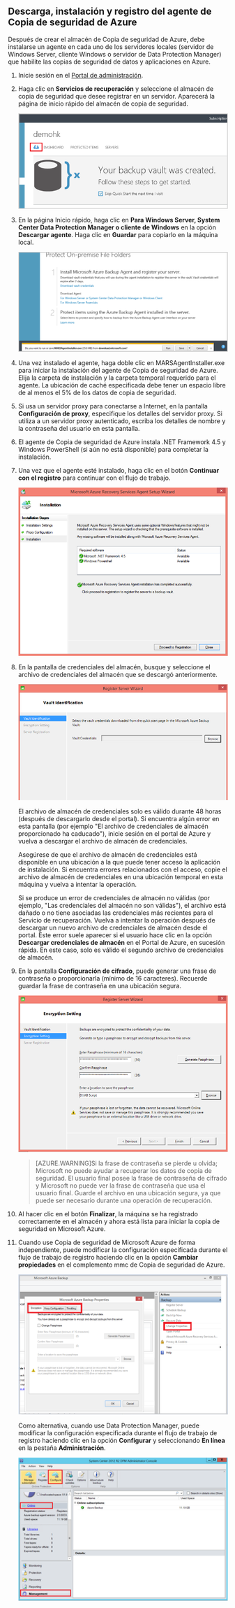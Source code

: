 ## Descarga, instalación y registro del agente de Copia de seguridad de Azure

Después de crear el almacén de Copia de seguridad de Azure, debe instalarse un agente en cada uno de los servidores locales (servidor de Windows Server, cliente Windows o servidor de Data Protection Manager) que habilite las copias de seguridad de datos y aplicaciones en Azure.

1. Inicie sesión en el [Portal de administración](https://manage.windowsazure.com/).

2. Haga clic en **Servicios de recuperación** y seleccione el almacén de copia de seguridad que desee registrar en un servidor. Aparecerá la página de inicio rápido del almacén de copia de seguridad.

    ![Inicio rápido](./media/backup-install-agent/quickstart.png)

3. En la página Inicio rápido, haga clic en **Para Windows Server, System Center Data Protection Manager o cliente de Windows** en la opción **Descargar agente**. Haga clic en **Guardar** para copiarlo en la máquina local.

    ![Guardar agente](./media/backup-install-agent/agent.png)

4. Una vez instalado el agente, haga doble clic en MARSAgentInstaller.exe para iniciar la instalación del agente de Copia de seguridad de Azure. Elija la carpeta de instalación y la carpeta temporal requerido para el agente. La ubicación de caché especificada debe tener un espacio libre de al menos el 5% de los datos de copia de seguridad.

5.	Si usa un servidor proxy para conectarse a Internet, en la pantalla **Configuración de proxy**, especifique los detalles del servidor proxy. Si utiliza a un servidor proxy autenticado, escriba los detalles de nombre y la contraseña del usuario en esta pantalla.

6.	El agente de Copia de seguridad de Azure instala .NET Framework 4.5 y Windows PowerShell (si aún no está disponible) para completar la instalación.

7.	Una vez que el agente esté instalado, haga clic en el botón **Continuar con el registro** para continuar con el flujo de trabajo.

    ![Registro](./media/backup-install-agent/register.png)

8. En la pantalla de credenciales del almacén, busque y seleccione el archivo de credenciales del almacén que se descargó anteriormente.

    ![Credenciales de almacén](./media/backup-install-agent/vc.png)

    El archivo de almacén de credenciales solo es válido durante 48 horas (después de descargarlo desde el portal). Si encuentra algún error en esta pantalla (por ejemplo "El archivo de credenciales de almacén proporcionado ha caducado"), inicie sesión en el portal de Azure y vuelva a descargar el archivo de almacén de credenciales.

    Asegúrese de que el archivo de almacén de credenciales está disponible en una ubicación a la que puede tener acceso la aplicación de instalación. Si encuentra errores relacionados con el acceso, copie el archivo de almacén de credenciales en una ubicación temporal en esta máquina y vuelva a intentar la operación.

    Si se produce un error de credenciales de almacén no válidas (por ejemplo, "Las credenciales del almacén no son válidas"), el archivo está dañado o no tiene asociadas las credenciales más recientes para el Servicio de recuperación. Vuelva a intentar la operación después de descargar un nuevo archivo de credenciales de almacén desde el portal. Este error suele aparecer si el usuario hace clic en la opción **Descargar credenciales de almacén** en el Portal de Azure, en sucesión rápida. En este caso, solo es válido el segundo archivo de credenciales de almacén.

9. En la pantalla **Configuración de cifrado**, puede generar una frase de contraseña o proporcionarla (mínimo de 16 caracteres). Recuerde guardar la frase de contraseña en una ubicación segura.

    ![Cifrado](./media/backup-install-agent/encryption.png)

    > [AZURE.WARNING]Si la frase de contraseña se pierde u olvida; Microsoft no puede ayudar a recuperar los datos de copia de seguridad. El usuario final posee la frase de contraseña de cifrado y Microsoft no puede ver la frase de contraseña que usa el usuario final. Guarde el archivo en una ubicación segura, ya que puede ser necesario durante una operación de recuperación.

10. Al hacer clic en el botón **Finalizar**, la máquina se ha registrado correctamente en el almacén y ahora está lista para iniciar la copia de seguridad en Microsoft Azure.

11. Cuando use Copia de seguridad de Microsoft Azure de forma independiente, puede modificar la configuración especificada durante el flujo de trabajo de registro haciendo clic en la opción **Cambiar propiedades** en el complemento mmc de Copia de seguridad de Azure.

    ![Cambiar propiedades](./media/backup-install-agent/change.png)

    Como alternativa, cuando use Data Protection Manager, puede modificar la configuración especificada durante el flujo de trabajo de registro haciendo clic en la opción **Configurar** y seleccionando **En línea** en la pestaña **Administración**.

    ![Configurar Copia de seguridad de Azure](./media/backup-install-agent/configure.png)

<!---HONumber=August15_HO6-->